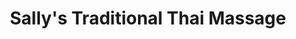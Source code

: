 ---
title: "Sally's Traditional Thai Massage"
url: /crewe/sallys-traditional-thai-massage/
shop: massage
---